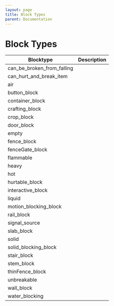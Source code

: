 ```yaml
---
layout: page
title: Block Types
parent: Documentation
---
```


# Block Types

| Blocktype                  | Description |
|----------------------------|-------------|
| can_be_broken_from_falling |             |
| can_hurt_and_break_item    |             |
| air                        |             |
| button_block               |             |
| container_block            |             |
| crafting_block             |             |
| crop_block                 |             |
| door_block                 |             |
| empty                      |             |
| fence_block                |             |
| fenceGate_block            |             |
| flammable                  |             |
| heavy                      |             |
| hot                        |             |
| hurtable_block             |             |
| interactive_block          |             |
| liquid                     |             |
| motion_blocking_block      |             |
| rail_block                 |             |
| signal_source              |             |
| slab_block                 |             |
| solid                      |             |
| solid_blocking_block       |             |
| stair_block                |             |
| stem_block                 |             |
| thinFence_block            |             |
| unbreakable                |             |
| wall_block                 |             |
| water_blocking             |             |